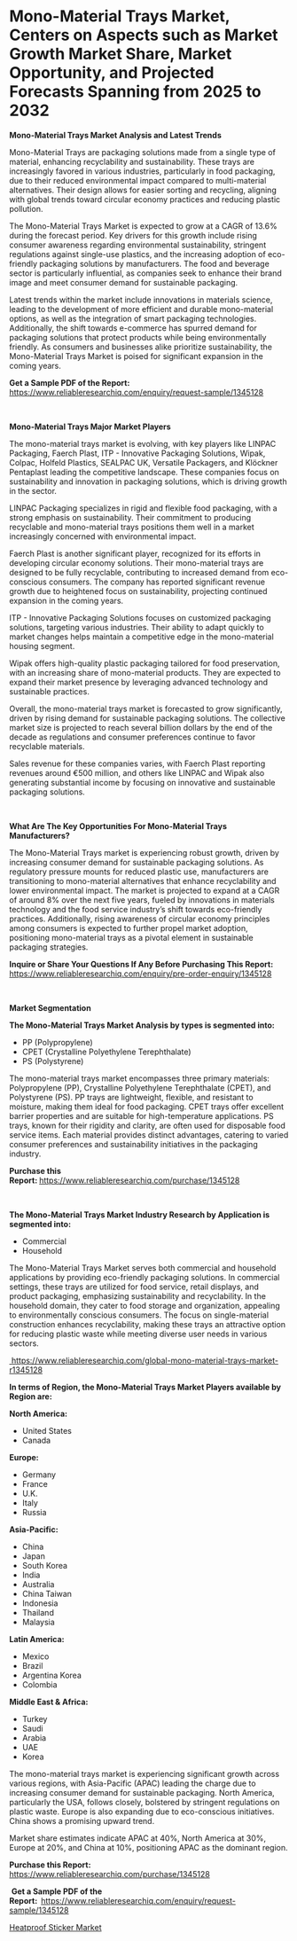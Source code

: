 <p><h1>Mono-Material Trays Market, Centers on Aspects such as Market Growth Market Share, Market Opportunity, and Projected Forecasts Spanning from 2025 to 2032</h1></p><p><strong>Mono-Material Trays Market Analysis and Latest Trends</strong></p>
<p><p>Mono-Material Trays are packaging solutions made from a single type of material, enhancing recyclability and sustainability. These trays are increasingly favored in various industries, particularly in food packaging, due to their reduced environmental impact compared to multi-material alternatives. Their design allows for easier sorting and recycling, aligning with global trends toward circular economy practices and reducing plastic pollution.</p><p>The Mono-Material Trays Market is expected to grow at a CAGR of 13.6% during the forecast period. Key drivers for this growth include rising consumer awareness regarding environmental sustainability, stringent regulations against single-use plastics, and the increasing adoption of eco-friendly packaging solutions by manufacturers. The food and beverage sector is particularly influential, as companies seek to enhance their brand image and meet consumer demand for sustainable packaging.</p><p>Latest trends within the market include innovations in materials science, leading to the development of more efficient and durable mono-material options, as well as the integration of smart packaging technologies. Additionally, the shift towards e-commerce has spurred demand for packaging solutions that protect products while being environmentally friendly. As consumers and businesses alike prioritize sustainability, the Mono-Material Trays Market is poised for significant expansion in the coming years.</p></p>
<p><strong>Get a Sample PDF of the Report:&nbsp;</strong> <a href="https://www.reliableresearchiq.com/enquiry/request-sample/1345128?utm_campaign=2953&utm_medium=2&utm_source=Github&utm_content=ia&utm_term=08032025&utm_id=mono-material-trays">https://www.reliableresearchiq.com/enquiry/request-sample/1345128</a></p>
<p>&nbsp;</p>
<p><strong>Mono-Material Trays Major Market Players</strong></p>
<p><p>The mono-material trays market is evolving, with key players like LINPAC Packaging, Faerch Plast, ITP - Innovative Packaging Solutions, Wipak, Colpac, Holfeld Plastics, SEALPAC UK, Versatile Packagers, and Klöckner Pentaplast leading the competitive landscape. These companies focus on sustainability and innovation in packaging solutions, which is driving growth in the sector.</p><p>LINPAC Packaging specializes in rigid and flexible food packaging, with a strong emphasis on sustainability. Their commitment to producing recyclable and mono-material trays positions them well in a market increasingly concerned with environmental impact.</p><p>Faerch Plast is another significant player, recognized for its efforts in developing circular economy solutions. Their mono-material trays are designed to be fully recyclable, contributing to increased demand from eco-conscious consumers. The company has reported significant revenue growth due to heightened focus on sustainability, projecting continued expansion in the coming years.</p><p>ITP - Innovative Packaging Solutions focuses on customized packaging solutions, targeting various industries. Their ability to adapt quickly to market changes helps maintain a competitive edge in the mono-material housing segment.</p><p>Wipak offers high-quality plastic packaging tailored for food preservation, with an increasing share of mono-material products. They are expected to expand their market presence by leveraging advanced technology and sustainable practices.</p><p>Overall, the mono-material trays market is forecasted to grow significantly, driven by rising demand for sustainable packaging solutions. The collective market size is projected to reach several billion dollars by the end of the decade as regulations and consumer preferences continue to favor recyclable materials.</p><p>Sales revenue for these companies varies, with Faerch Plast reporting revenues around €500 million, and others like LINPAC and Wipak also generating substantial income by focusing on innovative and sustainable packaging solutions.</p></p>
<p>&nbsp;</p>
<p><strong>What Are The Key Opportunities For Mono-Material Trays Manufacturers?</strong></p>
<p><p>The Mono-Material Trays market is experiencing robust growth, driven by increasing consumer demand for sustainable packaging solutions. As regulatory pressure mounts for reduced plastic use, manufacturers are transitioning to mono-material alternatives that enhance recyclability and lower environmental impact. The market is projected to expand at a CAGR of around 8% over the next five years, fueled by innovations in materials technology and the food service industry’s shift towards eco-friendly practices. Additionally, rising awareness of circular economy principles among consumers is expected to further propel market adoption, positioning mono-material trays as a pivotal element in sustainable packaging strategies.</p></p>
<p><strong>Inquire or Share Your Questions If Any Before Purchasing This Report:</strong> <a href="https://www.reliableresearchiq.com/enquiry/pre-order-enquiry/1345128?utm_campaign=2953&utm_medium=2&utm_source=Github&utm_content=ia&utm_term=08032025&utm_id=mono-material-trays">https://www.reliableresearchiq.com/enquiry/pre-order-enquiry/1345128</a></p>
<p>&nbsp;</p>
<p><strong>Market Segmentation</strong></p>
<p><strong>The Mono-Material Trays Market Analysis by types is segmented into:</strong></p>
<p><ul><li>PP (Polypropylene)</li><li>CPET (Crystalline Polyethylene Terephthalate)</li><li>PS (Polystyrene)</li></ul></p>
<p><p>The mono-material trays market encompasses three primary materials: Polypropylene (PP), Crystalline Polyethylene Terephthalate (CPET), and Polystyrene (PS). PP trays are lightweight, flexible, and resistant to moisture, making them ideal for food packaging. CPET trays offer excellent barrier properties and are suitable for high-temperature applications. PS trays, known for their rigidity and clarity, are often used for disposable food service items. Each material provides distinct advantages, catering to varied consumer preferences and sustainability initiatives in the packaging industry.</p></p>
<p><strong>Purchase this Report:&nbsp;</strong><a href="https://www.reliableresearchiq.com/purchase/1345128?utm_campaign=2953&utm_medium=2&utm_source=Github&utm_content=ia&utm_term=08032025&utm_id=mono-material-trays">https://www.reliableresearchiq.com/purchase/1345128</a></p>
<p>&nbsp;</p>
<p><strong>The Mono-Material Trays Market Industry Research by Application is segmented into:</strong></p>
<p><ul><li>Commercial</li><li>Household</li></ul></p>
<p><p>The Mono-Material Trays Market serves both commercial and household applications by providing eco-friendly packaging solutions. In commercial settings, these trays are utilized for food service, retail displays, and product packaging, emphasizing sustainability and recyclability. In the household domain, they cater to food storage and organization, appealing to environmentally conscious consumers. The focus on single-material construction enhances recyclability, making these trays an attractive option for reducing plastic waste while meeting diverse user needs in various sectors.</p></p>
<p><a href="https://www.reliableresearchiq.com/global-mono-material-trays-market-r1345128?utm_campaign=2953&utm_medium=2&utm_source=Github&utm_content=ia&utm_term=08032025&utm_id=mono-material-trays">&nbsp;https://www.reliableresearchiq.com/global-mono-material-trays-market-r1345128</a></p>
<p><strong>In terms of Region, the Mono-Material Trays Market Players available by Region are:</strong></p>
<p>
    <p> <strong> North America: </strong>
        <ul>
            <li>United States</li>
            <li>Canada</li>
        </ul>
        </p> 
    <p> <strong> Europe: </strong>
        <ul>
            <li>Germany</li>
            <li>France</li>
            <li>U.K.</li>
            <li>Italy</li>
            <li>Russia</li>
        </ul>
        </p> 
    <p> <strong> Asia-Pacific: </strong>
        <ul>
            <li>China</li>
            <li>Japan</li>
            <li>South Korea</li>
            <li>India</li>
            <li>Australia</li>
            <li>China Taiwan</li>
            <li>Indonesia</li>
            <li>Thailand</li>
            <li>Malaysia</li>
        </ul>
        </p> 
    <p> <strong> Latin America: </strong>
        <ul>
            <li>Mexico</li>
            <li>Brazil</li>
            <li>Argentina Korea</li>
            <li>Colombia</li>
        </ul>
        </p> 
    <p> <strong> Middle East & Africa: </strong>
        <ul>
            <li>Turkey</li>
            <li>Saudi</li>
            <li>Arabia</li>
            <li>UAE</li>
            <li>Korea</li>
        </ul>
    </p>
    </p>
<p><p>The mono-material trays market is experiencing significant growth across various regions, with Asia-Pacific (APAC) leading the charge due to increasing consumer demand for sustainable packaging. North America, particularly the USA, follows closely, bolstered by stringent regulations on plastic waste. Europe is also expanding due to eco-conscious initiatives. China shows a promising upward trend. </p><p>Market share estimates indicate APAC at 40%, North America at 30%, Europe at 20%, and China at 10%, positioning APAC as the dominant region.</p></p>
<p><strong>Purchase this Report: </strong><a href="https://www.reliableresearchiq.com/purchase/1345128?utm_campaign=2953&utm_medium=2&utm_source=Github&utm_content=ia&utm_term=08032025&utm_id=mono-material-trays">https://www.reliableresearchiq.com/purchase/1345128</a></p>
<p>&nbsp;<strong>Get a Sample PDF of the Report:&nbsp;&nbsp;</strong><a href="https://www.reliableresearchiq.com/enquiry/request-sample/1345128?utm_campaign=2953&utm_medium=2&utm_source=Github&utm_content=ia&utm_term=08032025&utm_id=mono-material-trays">https://www.reliableresearchiq.com/enquiry/request-sample/1345128</a></p>
<p><strong></strong></p>
<p><p><a href="https://github.com/paljuhubeyde/Market-Research-Report-List-1/blob/main/heatproof-sticker-market.md?utm_campaign=2953&utm_medium=2&utm_source=Github&utm_content=ia&utm_term=08032025&utm_id=mono-material-trays">Heatproof Sticker Market</a></p></p>